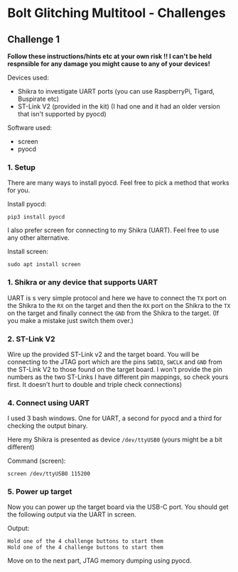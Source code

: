 # Bolt Glitching Multitool - Challenges
## Challenge 1

**Follow these instructions/hints etc at your own risk !! I can't be held respnsible for any damage you might cause to any of your devices!**

Devices used:
* Shikra to investigate UART ports (you can use RaspberryPi, Tigard, Buspirate etc)
* ST-Link V2 (provided in the kit) (I had one and it had an older version that isn't supported by pyocd) 

Software used:
* screen
* pyocd

### 1. Setup 
There are many ways to install pyocd. Feel free to pick a method that works for you. 

Install pyocd:
```
pip3 install pyocd 
```

I also prefer screen for connecting to my Shikra (UART). Feel free to use any other alternative.

Install screen:
```
sudo apt install screen
```

### 1. Shikra or any device that supports UART
UART is s very simple protocol and here we have to connect the `TX` port on the Shikra to the `RX` on the target and then the `RX` port on the Shikra to the `TX` on the target and finally connect the `GND` from the Shikra to the target. (If you make a mistake just switch them over.)

### 2. ST-Link V2

Wire up the provided ST-Link v2 and the target board. You will be connecting to the JTAG port which are the pins `SWDIO`, `SWCLK` and `GND` from the ST-Link V2 to those found on the target board. I won't provide the pin numbers as the two ST-Links I have different pin mappings, so check yours first. It doesn't hurt to double and triple check connections)

### 4. Connect using UART
I used 3 bash windows. One for UART, a second for pyocd and a third for checking the output binary. 

Here my Shikra is presented as device `/dev/ttyUSB0` (yours might be a bit different) 

Command (screen):
```
screen /dev/ttyUSB0 115200 
```

### 5. Power up target

Now you can power up the target board via the USB-C port. You should get the following output via the UART in screen.

Output:
```
Hold one of the 4 challenge buttons to start them
Hold one of the 4 challenge buttons to start them
```

Move on to the next part, JTAG memory dumping using pyocd.
